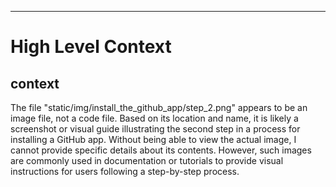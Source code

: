 

  ---
# High Level Context
## context
The file "static/img/install_the_github_app/step_2.png" appears to be an image file, not a code file. Based on its location and name, it is likely a screenshot or visual guide illustrating the second step in a process for installing a GitHub app. Without being able to view the actual image, I cannot provide specific details about its contents. However, such images are commonly used in documentation or tutorials to provide visual instructions for users following a step-by-step process.

  